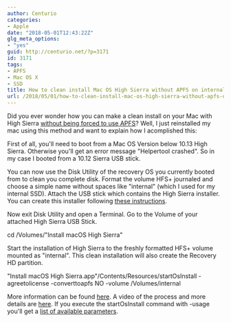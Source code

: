 ```yaml
---
author: Centurio
categories:
- Apple
date: "2018-05-01T12:43:22Z"
glg_meta_options:
- "yes"
guid: http://centurio.net/?p=3171
id: 3171
tags:
- APFS
- Mac OS X
- SSD
title: How to clean install Mac OS High Sierra without APFS on internal SSD
url: /2018/05/01/how-to-clean-install-mac-os-high-sierra-without-apfs-on-internal-ssd/
---
```

Did you ever wonder how you can make a clean install on your Mac with High Sierra [without being forced to use APFS](http://osxdaily.com/2017/10/17/how-skip-apfs-macos-high-sierra/)? Well, I just reinstalled my mac using this method and want to explain how I acomplished this:

First of all, you'll need to boot from a Mac OS Version below 10.13 High Sierra. Otherwise you'll get an error message  "Helpertool crashed". So in my case I booted from a 10.12 Sierra USB stick.

You can now use the Disk Utility of the recovery OS you currently booted from to clean you complete disk. Format the volume HFS+ journaled and choose a simple name without spaces like  "internal" (which I used for my internal SSD). Attach the USB stick which contains the High Sierra installer. You can create this installer following [these instructions](https://support.apple.com/en-us/HT201372).

Now exit Disk Utility and open a Terminal. Go to the Volume of your attached High Sierra USB Stick.

cd /Volumes/"Install macOS High Sierra"

Start the installation of High Sierra to the freshly formatted HFS+ volume mounted as  "internal". This clean installation will also create the Recovery HD partition.

 "Install macOS High Sierra.app"/Contents/Resources/startOsInstall -agreetolicense -converttoapfs NO -volume /Volumes/internal

More information can be found [here](https://www.tonymacx86.com/threads/guide-avoid-apfs-conversion-on-high-sierra-update-or-fresh-install.232855/). A video of the process and more details are [here](https://derflounder.wordpress.com/2017/09/26/using-the-macos-high-sierra-os-installers-startosinstall-tool-to-avoid-apfs-conversion/). If you execute the startOsInstall command with -usage you'll get a [list of available parameters](https://apple.stackexchange.com/questions/299726/how-to-prevent-conversion-to-apfs-on-high-sierra-install).

 